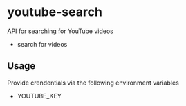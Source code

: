 # youtube-search
API for searching for YouTube videos

- search for videos

## Usage

Provide crendentials via the following environment variables

- YOUTUBE_KEY
